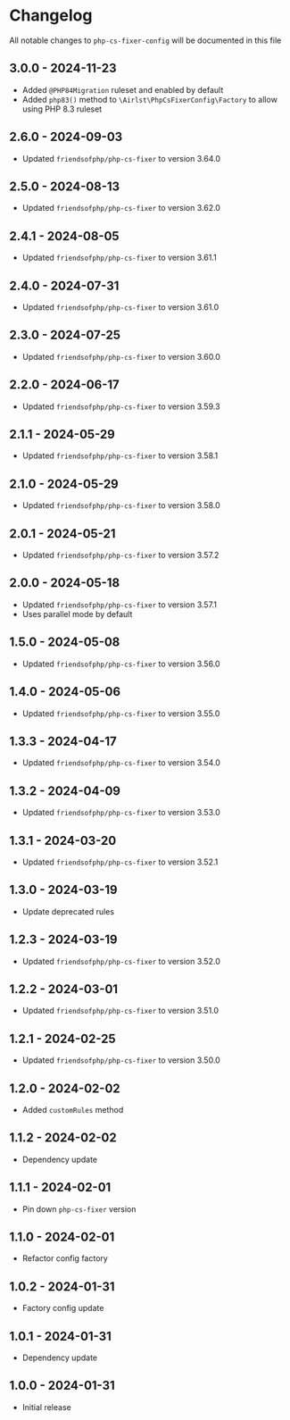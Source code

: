 # Changelog

All notable changes to `php-cs-fixer-config` will be documented in this file

## 3.0.0 - 2024-11-23

- Added `@PHP84Migration` ruleset and enabled by default
- Added `php83()` method to `\Airlst\PhpCsFixerConfig\Factory` to allow using PHP 8.3 ruleset

## 2.6.0 - 2024-09-03

- Updated `friendsofphp/php-cs-fixer` to version 3.64.0

## 2.5.0 - 2024-08-13

- Updated `friendsofphp/php-cs-fixer` to version 3.62.0

## 2.4.1 - 2024-08-05

- Updated `friendsofphp/php-cs-fixer` to version 3.61.1

## 2.4.0 - 2024-07-31

- Updated `friendsofphp/php-cs-fixer` to version 3.61.0

## 2.3.0 - 2024-07-25

- Updated `friendsofphp/php-cs-fixer` to version 3.60.0

## 2.2.0 - 2024-06-17

- Updated `friendsofphp/php-cs-fixer` to version 3.59.3

## 2.1.1 - 2024-05-29

- Updated `friendsofphp/php-cs-fixer` to version 3.58.1

## 2.1.0 - 2024-05-29

- Updated `friendsofphp/php-cs-fixer` to version 3.58.0

## 2.0.1 - 2024-05-21

- Updated `friendsofphp/php-cs-fixer` to version 3.57.2

## 2.0.0 - 2024-05-18

- Updated `friendsofphp/php-cs-fixer` to version 3.57.1
- Uses parallel mode by default

## 1.5.0 - 2024-05-08

- Updated `friendsofphp/php-cs-fixer` to version 3.56.0

## 1.4.0 - 2024-05-06

- Updated `friendsofphp/php-cs-fixer` to version 3.55.0

## 1.3.3 - 2024-04-17

- Updated `friendsofphp/php-cs-fixer` to version 3.54.0

## 1.3.2 - 2024-04-09

- Updated `friendsofphp/php-cs-fixer` to version 3.53.0

## 1.3.1 - 2024-03-20

- Updated `friendsofphp/php-cs-fixer` to version 3.52.1

## 1.3.0 - 2024-03-19

- Update deprecated rules

## 1.2.3 - 2024-03-19

- Updated `friendsofphp/php-cs-fixer` to version 3.52.0

## 1.2.2 - 2024-03-01

- Updated `friendsofphp/php-cs-fixer` to version 3.51.0

## 1.2.1 - 2024-02-25

- Updated `friendsofphp/php-cs-fixer` to version 3.50.0

## 1.2.0 - 2024-02-02

- Added `customRules` method

## 1.1.2 - 2024-02-02

- Dependency update

## 1.1.1 - 2024-02-01

- Pin down `php-cs-fixer` version

## 1.1.0 - 2024-02-01

- Refactor config factory

## 1.0.2 - 2024-01-31

- Factory config update

## 1.0.1 - 2024-01-31

- Dependency update

## 1.0.0 - 2024-01-31

- Initial release
